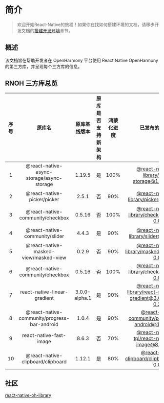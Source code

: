 # 简介

> 欢迎开始React-Native的旅程！如果你在找如何搭建环境的文档，请移步开发文档的[搭建开发环境](https://react-native-oh-library.gitee.io/docs/#/zh-cn/environment)章节。

## 概述

该文档旨在帮助开发者在 OpenHarmony 平台使用 React Native OpenHarmony 的第三方库，并呈现每个三方库的信息。

## RNOH 三方库总览

| 序号  | 原库名 |    原库基线版本     | 原库是否支持新架构 | 鸿蒙化进度 | 已发布的最新版本 | 文档链接
|:---:| :----------: |:-------------:| :----------: | :----------: | :----------: | :----------: |
|  1  | @react-native-async-storage/async-storage |    1.19.5     | 是 | 100% | [@react-native-oh-library/async-storage@1.19.5-0.0.3](https://github.com/react-native-oh-library/async-storage/releases/tag/1.19.5-0.0.3) | [链接](zh-cn/async-storage.md) |
|  2  | @react-native-picker/picker |     2.5.1     | 否 | 90% | [@react-native-oh-library/picker@2.5.1-0.0.1](https://github.com/react-native-oh-library/picker/releases/tag/2.5.1-0.0.1) | [链接](zh-cn/picker.md) |
|  3  | @react-native-community/checkbox |    0.5.16     | 否 | 100% | [@react-native-oh-library/checkbox@0.5.16-0.0.1](https://github.com/react-native-oh-library/react-native-checkbox/releases/tag/0.5.16-0.0.1) | [链接](zh-cn/react-native-checkbox.md) |
|  4  | @react-native-community/slider |     4.4.3     | 是 | 90% | [@react-native-oh-library/slider@4.4.3-0.1.1](https://github.com/react-native-oh-library/react-native-slider/releases/tag/4.4.3-0.1.1) | [链接](zh-cn/react-native-slider.md) |
|  5  | @react-native-masked-view/masked-view |     0.2.9     | 否 | 90% | [@react-native-oh-library/masked-view@0.2.9-0.0.1](https://github.com/react-native-oh-library/masked-view/releases/tag/0.2.9-0.0.1) | [链接](zh-cn/react-native-masked-view.md) |
|  6  | @react-native-community/checkbox |    0.5.16     | 否 | 100% | [@react-native-oh-library/checkbox@0.5.16-0.0.2](https://github.com/react-native-oh-library/react-native-checkbox/releases/tag/0.5.16-0.0.2) | [链接](zh-cn/react-native-checkbox.md) |
|  7  | react-native-linear-gradient | 3.0.0-alpha.1 | 是 | 90% | [@react-native-oh-library/react-native-linear-gradient@3.0.0-alpha.1-0.2.4](https://github.com/react-native-oh-library/react-native-linear-gradient/releases/tag/3.0.0-alpha.1-0.2.4) | [链接](zh-cn/react-native-linear-gradient.md) |
|  8  | @react-native-community/progress-bar-android |     1.0.4     | 是 | 90% | [@react-native-community/progress-bar-android@1.0.4-0.0.3](https://github.com/react-native-oh-library/progress-bar-android/releases/tag/1.0.4-0.0.3) | [链接](zh-cn/progress-bar-android.md) |
|  9  | react-native-fast-image |     8.6.3     | 否 | 70% | [@react-native-oh-tpl/react-native-fast-image@8.6.3-0.0.2](https://github.com/react-native-oh-library/react-native-fast-image/releases/tag/8.6.3-0.0.2) | [链接](zh-cn/react-native-fast-image.md) |
|  10  | @react-native-clipboard/clipboard |     1.12.1     | 是 | 80% | [@react-native-clipboard/clipboard@1.12.1-0.0.1](https://github.com/react-native-oh-library/clipboard/releases/tag/1.12.1-0.0.1) | [链接](zh-cn/clipboard.md) |
## 社区

[react-native-oh-library](https://github.com/react-native-oh-library)
